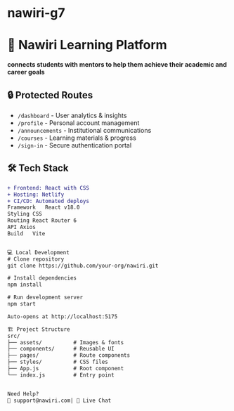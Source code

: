 # nawiri-g7 
# 🚀 Nawiri Learning Platform

**connects students with mentors to help them achieve their academic and career goals**

## 🔒 Protected Routes
- `/dashboard` - User analytics & insights
- `/profile` - Personal account management
- `/announcements` - Institutional communications
- `/courses` - Learning materials & progress
- `/sign-in` - Secure authentication portal

## 🛠️ Tech Stack
```diff
+ Frontend: React with CSS
+ Hosting: Netlify
+ CI/CD: Automated deploys
Framework	React v18.0
Styling CSS
Routing	React Router 6
API	Axios
Build	Vite


💻 Local Development
# Clone repository
git clone https://github.com/your-org/nawiri.git

# Install dependencies
npm install

# Run development server
npm start

Auto-opens at http://localhost:5175

🏗️ Project Structure
src/
├── assets/          # Images & fonts
├── components/      # Reusable UI
├── pages/           # Route components
├── styles/          # CSS files
├── App.js           # Root component
└── index.js         # Entry point


Need Help?
📧 support@nawiri.com| 💬 Live Chat















